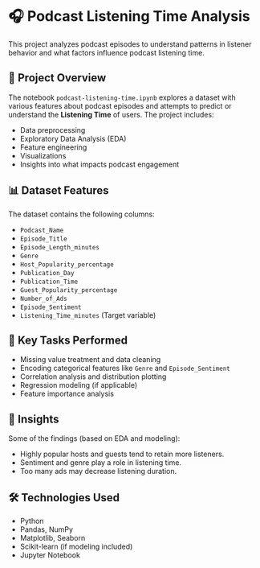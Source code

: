 # 🎧 Podcast Listening Time Analysis

This project analyzes podcast episodes to understand patterns in listener behavior and what factors influence podcast listening time.

## 📂 Project Overview

The notebook `podcast-listening-time.ipynb` explores a dataset with various features about podcast episodes and attempts to predict or understand the **Listening Time** of users. The project includes:

- Data preprocessing
- Exploratory Data Analysis (EDA)
- Feature engineering
- Visualizations
- Insights into what impacts podcast engagement

## 📊 Dataset Features

The dataset contains the following columns:

- `Podcast_Name`
- `Episode_Title`
- `Episode_Length_minutes`
- `Genre`
- `Host_Popularity_percentage`
- `Publication_Day`
- `Publication_Time`
- `Guest_Popularity_percentage`
- `Number_of_Ads`
- `Episode_Sentiment`
- `Listening_Time_minutes` (Target variable)

## 🧪 Key Tasks Performed

- Missing value treatment and data cleaning
- Encoding categorical features like `Genre` and `Episode_Sentiment`
- Correlation analysis and distribution plotting
- Regression modeling (if applicable)
- Feature importance analysis

## 📌 Insights

Some of the findings (based on EDA and modeling):

- Highly popular hosts and guests tend to retain more listeners.
- Sentiment and genre play a role in listening time.
- Too many ads may decrease listening duration.

## 🛠️ Technologies Used

- Python
- Pandas, NumPy
- Matplotlib, Seaborn
- Scikit-learn (if modeling included)
- Jupyter Notebook

